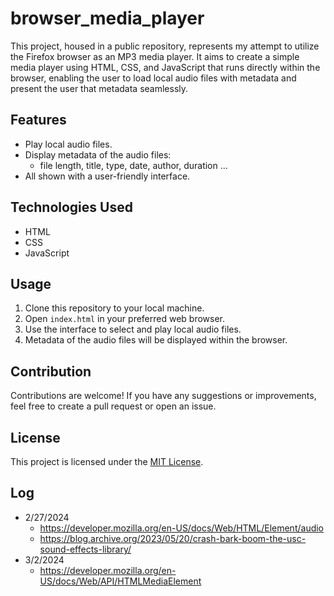 # browser_media_player
This project, housed in a public repository, represents my attempt to utilize the Firefox browser as an MP3 media player. It aims to create a simple media player using HTML, CSS, and JavaScript that runs directly within the browser, enabling the user to load local audio files with metadata and present the user that metadata seamlessly.

## Features
- Play local audio files.
- Display metadata of the audio files:
    - file length, title, type, date, author, duration ...
- All shown with a user-friendly interface.

## Technologies Used
- HTML
- CSS
- JavaScript

## Usage
1. Clone this repository to your local machine.
2. Open `index.html` in your preferred web browser.
3. Use the interface to select and play local audio files.
4. Metadata of the audio files will be displayed within the browser.

## Contribution
Contributions are welcome! If you have any suggestions or improvements, feel free to create a pull request or open an issue.

## License
This project is licensed under the [MIT License](LICENSE).

## Log 
- 2/27/2024
    - https://developer.mozilla.org/en-US/docs/Web/HTML/Element/audio
    - https://blog.archive.org/2023/05/20/crash-bark-boom-the-usc-sound-effects-library/
- 3/2/2024
    - https://developer.mozilla.org/en-US/docs/Web/API/HTMLMediaElement